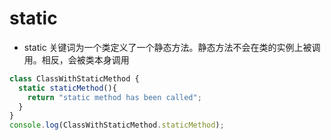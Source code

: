 static
===
  
- static 关键词为一个类定义了一个静态方法。静态方法不会在类的实例上被调用。相反，会被类本身调用

```javascript
class ClassWithStaticMethod {
  static staticMethod(){
    return "static method has been called";
  }  
}
console.log(ClassWithStaticMethod.staticMethod); 
```